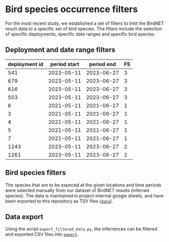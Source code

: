 # Bird species occurrence filters

For the most recent study, we established a set of filters to limit the BirdNET result data to a specific set of bird species.
The filters include the selection of specific deployments, specific date ranges and specific bird species.

## Deployment and date range filters

| deployment id | period start | period end | FS  |
| ------------- | ------------ | ---------- | --- |
| 541           | 2023-05-11   | 2023-06-27 | 3   |
| 679           | 2023-05-11   | 2023-06-27 | 3   |
| 616           | 2023-05-11   | 2023-06-27 | 3   |
| 503           | 2023-05-11   | 2023-06-27 | 3   |
| 6             | 2021-05-11   | 2021-06-27 | 1   |
| 3             | 2021-05-11   | 2021-06-27 | 1   |
| 4             | 2021-05-11   | 2021-06-27 | 1   |
| 5             | 2021-05-11   | 2021-06-27 | 1   |
| 7             | 2021-05-11   | 2021-06-27 | 1   |
| 1243          | 2023-05-11   | 2023-06-27 | 2   |
| 1261          | 2023-05-11   | 2023-06-27 | 2   |

## Bird species filters

The species that are to be expeced at the given locations and time periods were selected manually from our dataset of BirdNET results (inferred species).
The data is maintained in project-internal google sheets, and have been exported to this repository as TSV files ([`data`](./data/)).

## Data export

Using the script `export_filtered_data.py`, the inferrences can be filtered and exported CSV files into [`export`](./export/).
